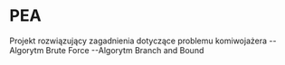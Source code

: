 # PEA
Projekt rozwiązujący zagadnienia dotyczące problemu komiwojażera
--Algorytm Brute Force
--Algorytm Branch and Bound
